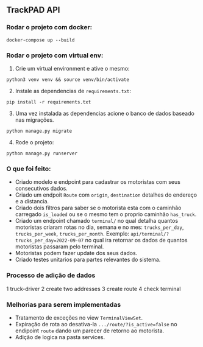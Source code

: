 ## TrackPAD API

### Rodar o projeto com docker: 

```
docker-compose up --build
```


### Rodar o projeto com virtual env:

1. Crie um virtual environment e ative o mesmo:
```
python3 venv venv && source venv/bin/activate
```
2. Instale as dependencias de `requirements.txt`:
```
pip install -r requirements.txt
```
3. Uma vez instalada as dependencias acione o banco de dados baseado nas migrações.
```
python manage.py migrate
```
4. Rode o projeto:
```
python manage.py runserver
```

### O que foi feito:
- Criado modelo e endpoint para cadastrar os motoristas com seus consecutivos dados.
- Criado um endpoit `Route` com `origin`, `destination` detalhes do endereço e a distancia.
- Criado dois filtros para saber se o motorista esta com o caminhão carregado `is_loaded` ou se o mesmo tem o proprio caminhão `has_truck`.
- Criado um endpoint chamado `terminal/` no qual detalha quantos motoristas criaram rotas no dia, semana e no mes: `trucks_per_day`, `trucks_per_week`, `trucks_per_month`. 
Exemplo: `api/terminal/?trucks_per_day=2022-09-07` no qual ira retornar os dados de quantos motoristas passaram pelo terminal.
- Motoristas podem fazer update dos seus dados.
- Criado testes unitarios para partes relevantes do sistema.

### Processo de adição de dados

1 truck-driver
2 create two addresses
3 create route
4 check terminal

### Melhorias para serem implementadas
- Tratamento de exceções no view `TerminalViewSet`.
- Expiração de rota ao desativa-la `.../route/?is_active=false` no endipoint `route` dando um parecer de retorno ao motorista.
- Adição de logica na pasta services.
